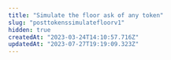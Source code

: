 ```yaml
---
title: "Simulate the floor ask of any token"
slug: "posttokenssimulatefloorv1"
hidden: true
createdAt: "2023-03-24T14:10:57.716Z"
updatedAt: "2023-07-27T19:19:09.323Z"
---
```

